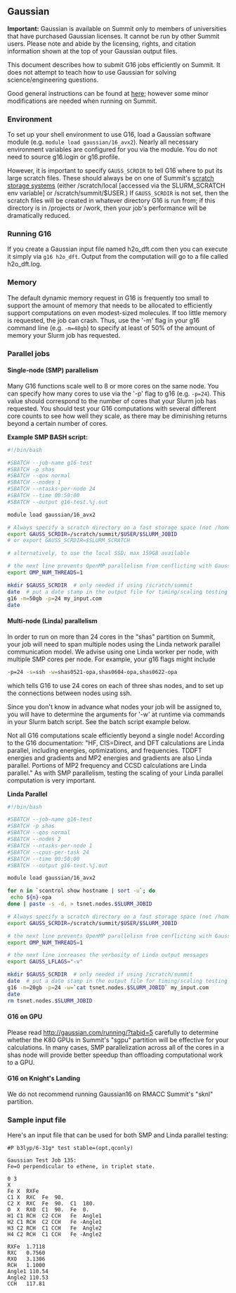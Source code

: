 ## Gaussian

__Important:__ Gaussian is available on Summit only to members of
universities that have purchased Gaussian licenses. It cannot be run
by other Summit users. Please note and abide by the licensing,
rights, and citation information shown at the top of your Gaussian
output files.

This document describes how to submit G16 jobs efficiently on
Summit. It does not attempt to teach how to use Gaussian for solving
science/engineering questions.

Good general instructions can be found at
[here](http://gaussian.com/running/); however some minor modifications
are needed when running on Summit.


### Environment

To set up your shell environment to use G16, load a Gaussian software
module (e.g. `module load gaussian/16_avx2`). Nearly all necessary
environment variables are configured for you via the module. You do
not need to source g16.login or g16.profile.

However, it is important to specify `GAUSS_SCRDIR` to tell G16 where
to put its large scratch files. These should always be on one of
Summit's [scratch storage
systems](https://github.com/ResearchComputing/Research-Computing-User-Tutorials/wiki/File-Systems)
(either /scratch/local [accessed via the SLURM_SCRATCH env variable]
or /scratch/summit/$USER.) If `GAUSS_SCRDIR` is not set, then the
scratch files will be created in whatever directory G16 is run from;
if this directory is in /projects or /work, then your job's
performance will be dramatically reduced.


### Running G16

If you create a Gaussian input file named h2o_dft.com then you can
execute it simply via `g16 h2o_dft`. Output from the computation will
go to a file called h2o_dft.log.


### Memory

The default dynamic memory request in G16 is frequently too small to
support the amount of memory that needs to be allocated to efficiently
support computations on even modest-sized molecules. If too little
memory is requested, the job can crash. Thus, use the '-m' flag in
your g16 command line (e.g. `-m=48gb`) to specify at least of 50% of
the amount of memory your Slurm job has requested.


### Parallel jobs


#### Single-node (SMP) parallelism

Many G16 functions scale well to 8 or more cores on the same node. You
can specify how many cores to use via the '-p' flag to g16
(e.g. `-p=24`). This value should correspond to the number of cores
that your Slurm job has requested. You should test your G16
computations with several different core counts to see how well they
scale, as there may be diminishing returns beyond a certain number of
cores.

__Example SMP BASH script:__

```bash
#!/bin/bash

#SBATCH --job-name g16-test
#SBATCH -p shas
#SBATCH --qos normal
#SBATCH --nodes 1
#SBATCH --ntasks-per-node 24
#SBATCH --time 00:50:00
#SBATCH --output g16-test.%j.out

module load gaussian/16_avx2

# Always specify a scratch directory on a fast storage space (not /home or /projects!)
export GAUSS_SCRDIR=/scratch/summit/$USER/$SLURM_JOBID
# or export GAUSS_SCRDIR=$SLURM_SCRATCH

# alternatively, to use the local SSD; max 159GB available

# the next line prevents OpenMP parallelism from conflicting with Gaussian's internal SMP parallelization
export OMP_NUM_THREADS=1

mkdir $GAUSS_SCRDIR  # only needed if using /scratch/summit
date  # put a date stamp in the output file for timing/scaling testing if desired
g16 -m=50gb -p=24 my_input.com
date
```


#### Multi-node (Linda) parallelism

In order to run on more than 24 cores in the "shas" partition on
Summit, your job will need to span multiple nodes using the Linda
network parallel communication model. We advise using one Linda worker
per node, with multiple SMP cores per node. For example, your g16
flags might include

```bash
-p=24 -s=ssh -w=shas0521-opa,shas0604-opa,shas0622-opa
```

which tells G16 to use 24 cores on each of three shas nodes, and to
set up the connections between nodes using ssh.

Since you don't know in advance what nodes your job will be assigned
to, you will have to determine the arguments for '-w' at runtime via
commands in your Slurm batch script. See the batch script example
below.

Not all G16 computations scale efficiently beyond a single node!
According to the G16 documentation: "HF, CIS=Direct, and DFT
calculations are Linda parallel, including energies, optimizations,
and frequencies. TDDFT energies and gradients and MP2 energies and
gradients are also Linda parallel. Portions of MP2 frequency and CCSD
calculations are Linda parallel." As with SMP parallelism, testing the
scaling of your Linda parallel computation is very important.

__Linda Parallel__

```bash
#!/bin/bash

#SBATCH --job-name g16-test
#SBATCH -p shas
#SBATCH --qos normal
#SBATCH --nodes 2
#SBATCH --ntasks-per-node 1
#SBATCH --cpus-per-task 24
#SBATCH --time 00:50:00
#SBATCH --output g16-test.%j.out

module load gaussian/16_avx2

for n in `scontrol show hostname | sort -u`; do
 echo ${n}-opa
done | paste -s -d, > tsnet.nodes.$SLURM_JOBID

# Always specify a scratch directory on a fast storage space (not /home or /projects!)
export GAUSS_SCRDIR=/scratch/summit/$USER/$SLURM_JOBID

# the next line prevents OpenMP parallelism from conflicting with Gaussian's internal parallelization
export OMP_NUM_THREADS=1

# the next line increases the verbosity of Linda output messages
export GAUSS_LFLAGS="-v"

mkdir $GAUSS_SCRDIR  # only needed if using /scratch/summit
date  # put a date stamp in the output file for timing/scaling testing
g16 -m=20gb -p=24 -w=`cat tsnet.nodes.$SLURM_JOBID` my_input.com
date
rm tsnet.nodes.$SLURM_JOBID
```


#### G16 on GPU

Please read http://gaussian.com/running/?tabid=5 carefully to
determine whether the K80 GPUs in Summit's "sgpu" partition will be
effective for your calculations. In many cases, SMP parallelization
across all of the cores in a shas node will provide better speedup
than offloading computational work to a GPU.


#### G16 on Knight's Landing

We do not recommend running Gaussian16 on RMACC Summit's "sknl"
partition.

### Sample input file

Here's an input file that can be used for both SMP and Linda parallel
testing:

```
#P b3lyp/6-31g* test stable=(opt,qconly)

Gaussian Test Job 135:
Fe=O perpendicular to ethene, in triplet state.

0 3
X
Fe X  RXFe
C1 X  RXC  Fe  90.
C2 X  RXC  Fe  90.  C1  180.
O  X  RXO  C1  90.  Fe	0.
H1 C1 RCH  C2 CCH   Fe  Angle1
H2 C1 RCH  C2 CCH   Fe -Angle1
H3 C2 RCH  C1 CCH   Fe  Angle2
H4 C2 RCH  C1 CCH   Fe -Angle2

RXFe  1.7118
RXC   0.7560
RXO   3.1306
RCH   1.1000
Angle1 110.54
Angle2 110.53
CCH   117.81
```
